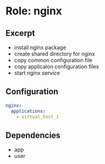 Role: nginx
===========

Excerpt
-------

- install nginx package
- create shared directory for nginx
- copy common configuration file
- copy applicaion configuration files
- start nginx service


Configuration
-------------

```yaml
nginx:
  applications:
    - virtual_host_1
```


Dependencies
------------

- app
- user

